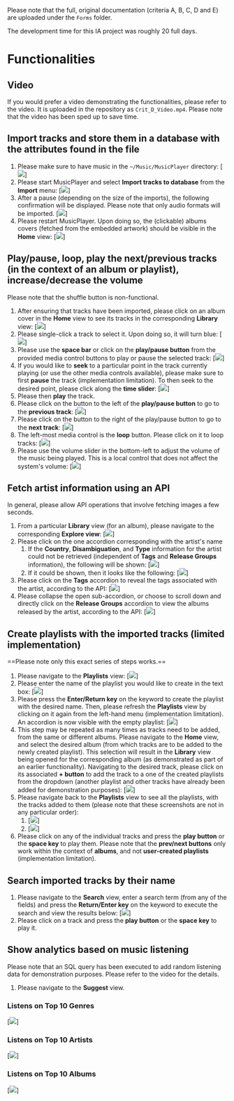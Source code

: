 Please note that the full, original documentation (criteria A, B, C, D and E) are uploaded under the `Forms` folder.

The development time for this IA project was roughly 20 full days.
# Functionalities
## Video
If you would prefer a video demonstrating the functionalities, please refer to the video. It is uploaded in the repository as `Crit_D_Video.mp4`. Please note that the video has been sped up to save time.
## Import tracks and store them in a database with the attributes found in the file
1. Please make sure to have music in the `~/Music/MusicPlayer` directory: [![](screenshots/success-criteria-1-1.png)]
2. Please start MusicPlayer and select **Import tracks to database** from the **Import** menu: [![](screenshots/success-criteria-1-2.png)]
3. After a pause (depending on the size of the imports), the following confirmation will be displayed. Please note that only audio formats will be imported. [![](screenshots/success-criteria-1-3.png)]
4. Please restart MusicPlayer. Upon doing so, the (clickable) albums covers (fetched from the embedded artwork) should be visible in the **Home** view: [![](screenshots/success-criteria-1-4.png)]
## Play/pause, loop, play the next/previous tracks (in the context of an album or playlist), increase/decrease the volume
Please note that the shuffle button is non-functional.
1. After ensuring that tracks have been imported, please click on an album cover in the **Home** view to see its tracks in the corresponding **Library** view: [![](screenshots/success-criteria-2-1.png)]
2. Please single-click a track to select it. Upon doing so, it will turn blue: [![](screenshots/success-criteria-2-2.png)]
3. Please use the **space bar** or click on the **play/pause button** from the provided media control buttons to play or pause the selected track: [![](screenshots/success-criteria-2-3.png)]
4. If you would like to **seek** to a particular point in the track currently playing (or use the other media controls available), please make sure to first **pause** the track (implementation limitation). To then seek to the desired point, please click along the **time slider**: [![](screenshots/success-criteria-2-4.png)]
5. Please then **play** the track.
6. Please click on the button to the left of the **play/pause button** to go to the **previous track**: [![](screenshots/success-criteria-2-5.png)]
7. Please click on the button to the right of the play/pause button to go to the **next track**: [![](screenshots/success-criteria-2-6.png)]
8. The left-most media control is the **loop** button. Please click on it to loop tracks: [![](screenshots/success-criteria-2-7.png)]
9. Please use the volume slider in the bottom-left to adjust the volume of the music being played. This is a local control that does not affect the system's volume: [![](screenshots/success-criteria-2-8.png)]
## Fetch artist information using an API
In general, please allow API operations that involve fetching images a few seconds.
1. From a particular **Library** view (for an album), please navigate to the corresponding **Explore view**: [![](screenshots/success-criteria-3-1.png)]
2. Please click on the one accordion corresponding with the artist's name
	1. If the **Country**, **Disambiguation**, and **Type** information for the artist could not be retrieved (independent of **Tags** and **Release Groups** information), the following will be shown: [![](screenshots/success-criteria-3-2-1.png)]
	2. If it could be shown, then it looks like the following: [![](screenshots/success-criteria-3-2-2.png)]
3. Please click on the **Tags** accordion to reveal the tags associated with the artist, according to the API: [![](screenshots/success-criteria-3-3.png)]
4. Please collapse the open sub-accordion, or choose to scroll down and directly click on the **Release Groups** accordion to view the albums released by the artist, according to the API: [![](screenshots/success-criteria-3-4.png)]
## Create playlists with the imported tracks (limited implementation)
==Please note only this exact series of steps works.==
1. Please navigate to the **Playlists** view: [![](screenshots/success-criteria-4-1.png)]
2. Please enter the name of the playlist you would like to create in the text box: [![](screenshots/success-criteria-4-2.png)]
3. Please press the **Enter/Return key** on the keyword to create the playlist with the desired name. Then, please refresh the **Playlists** view by clicking on it again from the left-hand menu (implementation limitation). An accordion is now visible with the empty playlist: [![](screenshots/success-criteria-4-3.png)]
4. This step may be repeated as many times as tracks need to be added, from the same or different albums. Please navigate to the **Home** view, and select the desired album (from which tracks are to be added to the newly created playlist). This selection will result in the **Library** view being opened for the corresponding album (as demonstrated as part of an earlier functionality). Navigating to the desired track, please click on its associated **+ button** to add the track to a one of the created playlists from the dropdown (another playlist and other tracks have already been added for demonstration purposes): [![](screenshots/success-criteria-4-4.png)]
5. Please navigate back to the **Playlists** view to see all the playlists, with the tracks added to them (please note that these screenshots are not in any particular order):
	1. [![](screenshots/success-criteria-4-5-1.png)]
	2. [![](screenshots/success-criteria-4-5-2.png)]
6. Please click on any of the individual tracks and press the **play button** or the **space key** to play them. Please note that the **prev/next buttons** only work within the context of **albums**, and not **user-created playlists** (implementation limitation).
## Search imported tracks by their name
1. Please navigate to the **Search** view, enter a search term (from any of the fields) and press the **Return/Enter key** on the keyword to execute the search and view the results below: [![](screenshots/success-criteria-5-1.png)]
2. Please click on a track and press the **play button** or the **space key** to play it.
## Show analytics based on music listening
Please note that an SQL query has been executed to add random listening data for demonstration purposes. Please refer to the video for the details.
1. Please navigate to the **Suggest** view.
### Listens on Top 10 Genres
[![](screenshots/success-criteria-6-1.png)]
### Listens on Top 10 Artists
[![](screenshots/success-criteria-6-2.png)]
### Listens on Top 10 Albums
[![](screenshots/success-criteria-6-3.png)]
